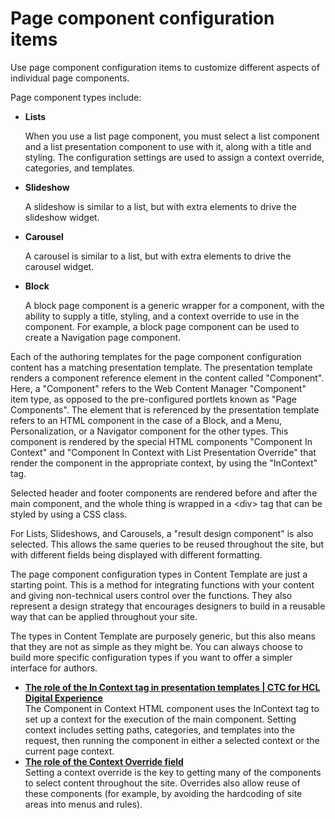 # Page component configuration items

Use page component configuration items to customize different aspects of individual page components.

Page component types include:

-   **Lists**

    When you use a list page component, you must select a list component and a list presentation component to use with it, along with a title and styling. The configuration settings are used to assign a context override, categories, and templates.

-   **Slideshow**

    A slideshow is similar to a list, but with extra elements to drive the slideshow widget.

-   **Carousel**

    A carousel is similar to a list, but with extra elements to drive the carousel widget.

-   **Block**

    A block page component is a generic wrapper for a component, with the ability to supply a title, styling, and a context override to use in the component. For example, a block page component can be used to create a Navigation page component.


Each of the authoring templates for the page component configuration content has a matching presentation template. The presentation template renders a component reference element in the content called "Component". Here, a "Component" refers to the Web Content Manager "Component" item type, as opposed to the pre-configured portlets known as "Page Components". The element that is referenced by the presentation template refers to an HTML component in the case of a Block, and a Menu, Personalization, or a Navigator component for the other types. This component is rendered by the special HTML components "Component In Context" and "Component In Context with List Presentation Override" that render the component in the appropriate context, by using the "InContext" tag.

Selected header and footer components are rendered before and after the main component, and the whole thing is wrapped in a <div\> tag that can be styled by using a CSS class.

For Lists, Slideshows, and Carousels, a "result design component" is also selected. This allows the same queries to be reused throughout the site, but with different fields being displayed with different formatting.

The page component configuration types in Content Template are just a starting point. This is a method for integrating functions with your content and giving non-technical users control over the functions. They also represent a design strategy that encourages designers to build in a reusable way that can be applied throughout your site.

The types in Content Template are purposely generic, but this also means that they are not as simple as they might be. You can always choose to build more specific configuration types if you want to offer a simpler interface for authors.

-   **[The role of the In Context tag in presentation templates \| CTC for HCL Digital Experience](../ctc/ctc_arch_prestemp_jspcontext.md)**  
The Component in Context HTML component uses the InContext tag to set up a context for the execution of the main component. Setting context includes setting paths, categories, and templates into the request, then running the component in either a selected context or the current page context.
-   **[The role of the Context Override field](../ctc/ctc_arch_prestemp_contexttover.md)**  
Setting a context override is the key to getting many of the components to select content throughout the site. Overrides also allow reuse of these components \(for example, by avoiding the hardcoding of site areas into menus and rules\).


